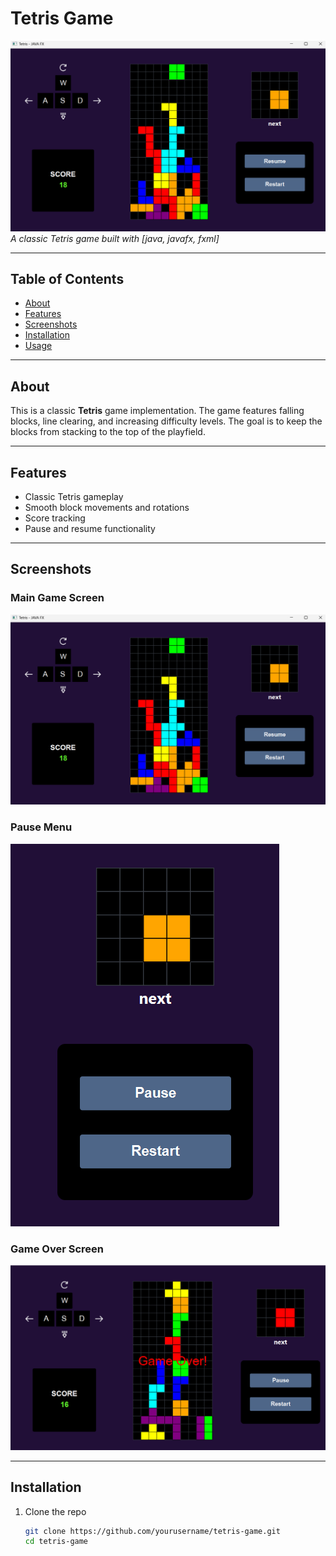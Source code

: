 # Tetris Game

![Tetris Game Banner](./images/tetris_banner.png)  
*A classic Tetris game built with [java, javafx, fxml]*

---

## Table of Contents

- [About](#about)  
- [Features](#features)  
- [Screenshots](#screenshots)  
- [Installation](#installation)  
- [Usage](#usage)  

---

## About

This is a classic **Tetris** game implementation. The game features falling blocks, line clearing, and increasing difficulty levels. The goal is to keep the blocks from stacking to the top of the playfield.

---

## Features

- Classic Tetris gameplay  
- Smooth block movements and rotations  
- Score tracking  
- Pause and resume functionality  

---

## Screenshots

### Main Game Screen  
![Main Game](./images/gameplay.png)

### Pause Menu  
![Pause Menu](./images/pause_menu.png)

### Game Over Screen  
![Game Over](./images/game_over.png)

---

## Installation

1. Clone the repo  
   ```bash
   git clone https://github.com/yourusername/tetris-game.git
   cd tetris-game
